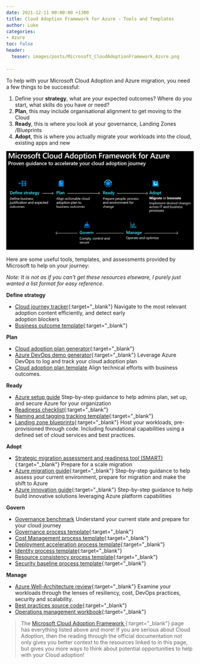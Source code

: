 ```yaml
---
date: 2021-12-11 00:00:00 +1300
title: Cloud Adoption Framework for Azure - Tools and Templates
author: Luke
categories:
- Azure
toc: false
header:
  teaser: images/posts/Microsoft_CloudAdoptionFramework_Azure.png

---
```

To help with your Microsoft Cloud Adoption and Azure migration, you need a few things to be successful:

1. Define your **strategy**, what are your expected outcomes? Where do you start, what skills do you have or need?
2. **Plan**, this may include organisational alignment to get moving to the Cloud
3. **Ready**, this is where you look at your governance, Landing Zones /Blueprints
4. **Adopt**, this is where you actually migrate your workloads into the cloud, existing apps and new

![Cloud Adoption Framework for Azure](/images/posts/Microsoft_CloudAdoptionFramework_Azure.png "Cloud Adoption Framework for Azure")

Here are some useful tools, templates, and assessments provided by Microsoft to help on your journey:

*Note: It is not as if you can't get these resources elseware, I purely just wanted a list format for easy reference.*

**Define strategy**

* [Cloud journey tracker](https://aka.ms/adopt/journeytracker){:target="_blank"}
  Navigate to the most relevant adoption content efficiently, and detect early  
  adoption blockers
* [Business outcome template](https://archcenter.blob.core.windows.net/cdn/business-outcome-template.xlsx){:target="_blank"}

**Plan**

* [Cloud adoption plan generator](https://docs.microsoft.com/en-us/azure/cloud-adoption-framework/plan/template){:target="_blank"}
* [Azure DevOps demo generator](https://azuredevopsdemogenerator.azurewebsites.net/?name=CloudAdoptionPlan){:target="_blank"}
  Leverage Azure DevOps to log and track your cloud adoption plan
* [Cloud adoption plan template](https://archcenter.blob.core.windows.net/cdn/fusion/readiness/Microsoft-Cloud-Adoption-Framework-Strategy-and-Plan-Template.docx)
  Align technical efforts with business outcomes.

**Ready**

* [Azure setup guide](https://aka.ms/adopt/setupguide)
  Step-by-step guidance to help admins plan, set up, and secure Azure for your organization
* [Readiness checklist](https://raw.githubusercontent.com/microsoft/CloudAdoptionFramework/master/ready/readiness-checklist.docx){:target="_blank"}
* [Naming and tagging tracking template](https://archcenter.blob.core.windows.net/cdn/fusion/readiness/CAF%20Readiness%20Naming%20and%20Tagging%20tracking%20template.xlsx){:target="_blank"}
* [Landing zone blueprints](https://docs.microsoft.com/azure/cloud-adoption-framework/ready/landing-zone/first-landing-zone){:target="_blank"}
  Host your workloads, pre-provisioned through code. Including foundational capabilities using a defined set of cloud services and best practices.

**Adopt**

* [Strategic migration assessment and readiness tool (SMART)](https://aka.ms/smarttool){:target="_blank"}
  Prepare for a scale migration
* [Azure migration guide](https://aka.ms/adopt/migration/guide){:target="_blank"}
  Step-by-step guidance to help assess your current environment, prepare for migration and make the shift to Azure
* [Azure innovation guide](https://docs.microsoft.com/en-us/azure/cloud-adoption-framework/innovate/innovation-guide/){:target="_blank"}
  Step-by-step guidance to help build innovative solutions leveraging Azure platform capabilities

**Govern**

* [Governance benchmark](https://aka.ms/adopt/gov/assess)
  Understand your current state and prepare for your cloud journey
* [Governance process template](https://archcenter.blob.core.windows.net/cdn/fusion/governance/Governance%20Discipline%20Template.docx){:target="_blank"}
* [Cost Management process template](https://archcenter.blob.core.windows.net/cdn/fusion/governance/Cost%20Management%20Discipline%20Template.docx){:target="_blank"}
* [Deployment acceleration process template](https://archcenter.blob.core.windows.net/cdn/fusion/governance/Deployment%20Acceleration%20Discipline%20Template.docx){:target="_blank"}
* [Identity process template](https://archcenter.blob.core.windows.net/cdn/fusion/governance/Identity%20Baseline%20Discipline%20Template.docx){:target="_blank"}
* [Resource consistency process template](https://archcenter.blob.core.windows.net/cdn/fusion/governance/Resource%20Consistency%20Discipline%20Template.docx){:target="_blank"}
* [Security baseline process template](https://archcenter.blob.core.windows.net/cdn/fusion/governance/Security%20Baseline%20Discipline%20Template.docx){:target="_blank"}

**Manage**

* [Azure Well-Architecture review](https://aka.ms/adopt/architecturereview){:target="_blank"}
  Examine your workloads through the lenses of resiliency, cost, DevOps practices, security and scalability.
* [Best practices source code](https://github.com/microsoft/CloudAdoptionFramework/tree/master/manage/Automation-Best-Practices){:target="_blank"}
* [Operations management workbook](https://raw.githubusercontent.com/microsoft/CloudAdoptionFramework/master/manage/opsmanagementworkbook.xlsx){:target="_blank"}

> The [Microsoft Cloud Adoption Framework ](https://docs.microsoft.com/en-us/azure/cloud-adoption-framework/ "Microsoft Cloud Adoption Framework for Azure"){:target="_blank"} page has everything listed above and more! If you are serious about Cloud Adoption, then the reading through the official documentation not only gives you better context to the resources linked to in this page, but gives you more ways to think about potential opportunities to help with your Cloud adoption!